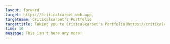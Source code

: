 ```yaml
---
layout: forward
target: https://criticalcarpet.web.app
targetname: Criticalcarpet's Portfolio
targettitle: Taking you to Criticalcarpet's Portfolio(https://criticalcarpet.web.app)
time: 10
message: This isn't here any more!
---
```

